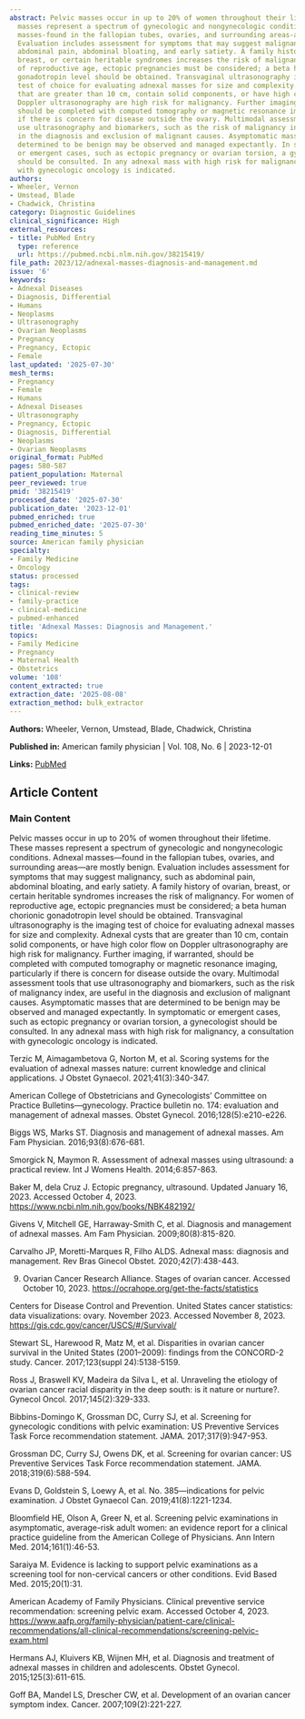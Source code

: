 ```yaml
---
abstract: Pelvic masses occur in up to 20% of women throughout their lifetime. These
  masses represent a spectrum of gynecologic and nongynecologic conditions. Adnexal
  masses-found in the fallopian tubes, ovaries, and surrounding areas-are mostly benign.
  Evaluation includes assessment for symptoms that may suggest malignancy, such as
  abdominal pain, abdominal bloating, and early satiety. A family history of ovarian,
  breast, or certain heritable syndromes increases the risk of malignancy. For women
  of reproductive age, ectopic pregnancies must be considered; a beta human chorionic
  gonadotropin level should be obtained. Transvaginal ultrasonography is the imaging
  test of choice for evaluating adnexal masses for size and complexity. Adnexal cysts
  that are greater than 10 cm, contain solid components, or have high color flow on
  Doppler ultrasonography are high risk for malignancy. Further imaging, if warranted,
  should be completed with computed tomography or magnetic resonance imaging, particularly
  if there is concern for disease outside the ovary. Multimodal assessment tools that
  use ultrasonography and biomarkers, such as the risk of malignancy index, are useful
  in the diagnosis and exclusion of malignant causes. Asymptomatic masses that are
  determined to be benign may be observed and managed expectantly. In symptomatic
  or emergent cases, such as ectopic pregnancy or ovarian torsion, a gynecologist
  should be consulted. In any adnexal mass with high risk for malignancy, a consultation
  with gynecologic oncology is indicated.
authors:
- Wheeler, Vernon
- Umstead, Blade
- Chadwick, Christina
category: Diagnostic Guidelines
clinical_significance: High
external_resources:
- title: PubMed Entry
  type: reference
  url: https://pubmed.ncbi.nlm.nih.gov/38215419/
file_path: 2023/12/adnexal-masses-diagnosis-and-management.md
issue: '6'
keywords:
- Adnexal Diseases
- Diagnosis, Differential
- Humans
- Neoplasms
- Ultrasonography
- Ovarian Neoplasms
- Pregnancy
- Pregnancy, Ectopic
- Female
last_updated: '2025-07-30'
mesh_terms:
- Pregnancy
- Female
- Humans
- Adnexal Diseases
- Ultrasonography
- Pregnancy, Ectopic
- Diagnosis, Differential
- Neoplasms
- Ovarian Neoplasms
original_format: PubMed
pages: 580-587
patient_population: Maternal
peer_reviewed: true
pmid: '38215419'
processed_date: '2025-07-30'
publication_date: '2023-12-01'
pubmed_enriched: true
pubmed_enriched_date: '2025-07-30'
reading_time_minutes: 5
source: American family physician
specialty:
- Family Medicine
- Oncology
status: processed
tags:
- clinical-review
- family-practice
- clinical-medicine
- pubmed-enhanced
title: 'Adnexal Masses: Diagnosis and Management.'
topics:
- Family Medicine
- Pregnancy
- Maternal Health
- Obstetrics
volume: '108'
content_extracted: true
extraction_date: '2025-08-08'
extraction_method: bulk_extractor
---
```


**Authors:** Wheeler, Vernon, Umstead, Blade, Chadwick, Christina

**Published in:** American family physician | Vol. 108, No. 6 | 2023-12-01

**Links:** [PubMed](https://pubmed.ncbi.nlm.nih.gov/38215419/)


## Article Content


### Main Content


Pelvic masses occur in up to 20% of women throughout their lifetime. These masses represent a spectrum of gynecologic and nongynecologic conditions. Adnexal masses—found in the fallopian tubes, ovaries, and surrounding areas—are mostly benign. Evaluation includes assessment for symptoms that may suggest malignancy, such as abdominal pain, abdominal bloating, and early satiety. A family history of ovarian, breast, or certain heritable syndromes increases the risk of malignancy. For women of reproductive age, ectopic pregnancies must be considered; a beta human chorionic gonadotropin level should be obtained. Transvaginal ultrasonography is the imaging test of choice for evaluating adnexal masses for size and complexity. Adnexal cysts that are greater than 10 cm, contain solid components, or have high color flow on Doppler ultrasonography are high risk for malignancy. Further imaging, if warranted, should be completed with computed tomography or magnetic resonance imaging, particularly if there is concern for disease outside the ovary. Multimodal assessment tools that use ultrasonography and biomarkers, such as the risk of malignancy index, are useful in the diagnosis and exclusion of malignant causes. Asymptomatic masses that are determined to be benign may be observed and managed expectantly. In symptomatic or emergent cases, such as ectopic pregnancy or ovarian torsion, a gynecologist should be consulted. In any adnexal mass with high risk for malignancy, a consultation with gynecologic oncology is indicated.

Terzic M, Aimagambetova G, Norton M, et al. Scoring systems for the evaluation of adnexal masses nature: current knowledge and clinical applications. J Obstet Gynaecol. 2021;41(3):340-347.

American College of Obstetricians and Gynecologists’ Committee on Practice Bulletins—gynecology. Practice bulletin no. 174: evaluation and management of adnexal masses. Obstet Gynecol. 2016;128(5):e210-e226.

Biggs WS, Marks ST. Diagnosis and management of adnexal masses. Am Fam Physician. 2016;93(8):676-681.

Smorgick N, Maymon R. Assessment of adnexal masses using ultrasound: a practical review. Int J Womens Health. 2014;6:857-863.

Baker M, dela Cruz J. Ectopic pregnancy, ultrasound. Updated January 16, 2023. Accessed October 4, 2023. https://www.ncbi.nlm.nih.gov/books/NBK482192/

Givens V, Mitchell GE, Harraway-Smith C, et al. Diagnosis and management of adnexal masses. Am Fam Physician. 2009;80(8):815-820.

Carvalho JP, Moretti-Marques R, Filho ALDS. Adnexal mass: diagnosis and management. Rev Bras Ginecol Obstet. 2020;42(7):438-443.

9. Ovarian Cancer Research Alliance. Stages of ovarian cancer. Accessed October 10, 2023. https://ocrahope.org/get-the-facts/statistics

Centers for Disease Control and Prevention. United States cancer statistics: data visualizations: ovary. November 2023. Accessed November 8, 2023. https://gis.cdc.gov/cancer/USCS/#/Survival/

Stewart SL, Harewood R, Matz M, et al. Disparities in ovarian cancer survival in the United States (2001–2009): findings from the CONCORD-2 study. Cancer. 2017;123(suppl 24):5138-5159.

Ross J, Braswell KV, Madeira da Silva L, et al. Unraveling the etiology of ovarian cancer racial disparity in the deep south: is it nature or nurture?. Gynecol Oncol. 2017;145(2):329-333.

Bibbins-Domingo K, Grossman DC, Curry SJ, et al. Screening for gynecologic conditions with pelvic examination: US Preventive Services Task Force recommendation statement. JAMA. 2017;317(9):947-953.

Grossman DC, Curry SJ, Owens DK, et al. Screening for ovarian cancer: US Preventive Services Task Force recommendation statement. JAMA. 2018;319(6):588-594.

Evans D, Goldstein S, Loewy A, et al. No. 385—indications for pelvic examination. J Obstet Gynaecol Can. 2019;41(8):1221-1234.

Bloomfield HE, Olson A, Greer N, et al. Screening pelvic examinations in asymptomatic, average-risk adult women: an evidence report for a clinical practice guideline from the American College of Physicians. Ann Intern Med. 2014;161(1):46-53.

Saraiya M. Evidence is lacking to support pelvic examinations as a screening tool for non-cervical cancers or other conditions. Evid Based Med. 2015;20(1):31.

American Academy of Family Physicians. Clinical preventive service recommendation: screening pelvic exam. Accessed October 4, 2023. https://www.aafp.org/family-physician/patient-care/clinical-recommendations/all-clinical-recommendations/screening-pelvic-exam.html

Hermans AJ, Kluivers KB, Wijnen MH, et al. Diagnosis and treatment of adnexal masses in children and adolescents. Obstet Gynecol. 2015;125(3):611-615.

Goff BA, Mandel LS, Drescher CW, et al. Development of an ovarian cancer symptom index. Cancer. 2007;109(2):221-227.